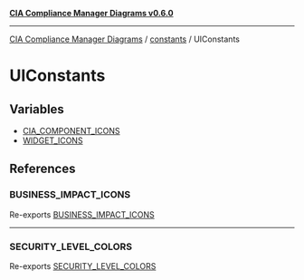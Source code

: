 [**CIA Compliance Manager Diagrams v0.6.0**](../../../README.md)

***

[CIA Compliance Manager Diagrams](../../../modules.md) / [constants](../../README.md) / UIConstants

# UIConstants

## Variables

- [CIA\_COMPONENT\_ICONS](variables/CIA_COMPONENT_ICONS.md)
- [WIDGET\_ICONS](variables/WIDGET_ICONS.md)

## References

### BUSINESS\_IMPACT\_ICONS

Re-exports [BUSINESS_IMPACT_ICONS](../AppConstants/variables/BUSINESS_IMPACT_ICONS.md)

***

### SECURITY\_LEVEL\_COLORS

Re-exports [SECURITY_LEVEL_COLORS](../AppConstants/variables/SECURITY_LEVEL_COLORS.md)
